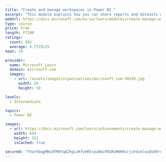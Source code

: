 ```yaml
---
title: "Create and manage workspaces in Power BI "
excerpt: "This module explains how you can share reports and datasets with your users and how to create a deployment strategy that makes sense for you and your organization. Furthermore, you will learn about data lineage in Microsoft Power BI."
webUrl: https://docs.microsoft.com/en-us/learn/modules/create-manage-workspaces-power-bi/
type: course
price: Free
length: PT29M
ratings:
  count: 982
  average: 4.7729125
heat: 70

provider:
  name: Microsoft Learn
  domain: microsoft.com
  images:
    - url: /assets/images/organizations/microsoft.com-50x50.jpg
      width: 50
      height: 50

levels:
  - Intermediate

topics:
  - Power BI

images:
  - url: https://docs.microsoft.com/learn/achievements/create-manage-workspaces-power-bi-social.png
    width: 643
    height: 321
    isCached: true

secured: "YVarhbqgMWiOfM0YqAZhgLaKfymRSrpu0miP8GRoRNH9urjvFeCkluuQSd9rcoR5RRd5JTBOr5EmOesMWY6qqEleHnf9BlolXgxPJzCVuVDzSbg76RkHP4MM8a7nZ56huK/0lKo3Iz6vzjNxMiu7K9lAwe5GLU2RR2t3PEKHjA0p7sD7lT7sKULhxdjJJRnr6Hr3vpcoa4hLhjShCKU6dNedldvlj7gJwD7nPnGxTxzt1+H2Ib3RumEEYzsfBMhFyZM81G5MfSaeVcsh++OgwL2xhrd6lL1gcQ2ejux6BZSF5xAUrqdrRXbQR3fIE+z20lGzUCh1WM9LJm76jheaoaibTedH0YPFGJodxPuMX6E994pL/fyF3+yC9TTHtAgNSQsU7oO2xddBiukFq9dBFFcXkLv0pnt3yowpfGDN8fY=;IJP+rZhgLBMXj5GveSpFOA=="
---
```


